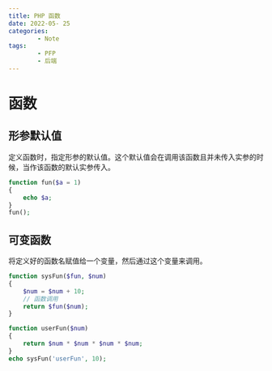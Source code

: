 ```yaml
---
title: PHP 函数
date: 2022-05- 25
categories:
        - Note
tags:
        - PFP
        - 后端
---
```


# 函数

## 形参默认值

定义函数时，指定形参的默认值。这个默认值会在调用该函数且并未传入实参的时候，当作该函数的默认实参传入。

```php
function fun($a = 1)
{
    echo $a;
}
fun();

```

## 可变函数

将定义好的函数名赋值给一个变量，然后通过这个变量来调用。

```php
function sysFun($fun, $num)
{
    $num = $num + 10;
    // 函数调用
    return $fun($num);
}

function userFun($num)
{
    return $num * $num * $num * $num;
}
echo sysFun('userFun', 10);

```
